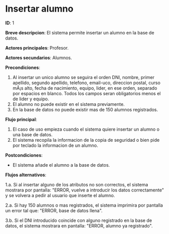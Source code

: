 ﻿# Insertar alumno
**ID**: 1

**Breve descripcion**: El sistema permite insertar un alumno en la base de datos.

**Actores principales**: Profesor.

**Actores secundarios**: Alumnos.

**Precondiciones**: 

1. Al insertar un unico alumno se seguira el orden DNI, nombre, primer apellido, segundo apellido, telefono, email-uco, direccion postal, curso mÃ¡s alto, fecha de nacimiento, equipo, lider, en ese orden, separado por espacios en blanco. Todos los campos seran obligatorios menos el de lider y equipo.
2. El alumno no puede existir en el sistema previamente.
3. En la base de datos no puede existir mas de 150 alumnos registrados.


**Flujo principal**:

1. El caso de uso empieza cuando el sistema quiere insertar un alumno o una base de datos.
2. El sistema recopila la informacion de la copia de seguridad o bien pide por teclado la informacion de un alumno.

**Postcondiciones**:

- El sistema añade el alumno a la base de datos.

**Flujos alternativos**:

1.a. Si al insertar alguno de los atributos no son correctos, el sistema mostrara por pantalla: "ERROR, vuelve a introducir los datos correctamente" y se volvera a pedir al usuario que inserte el alumno.

2.a. Si hay 150 alumnos o mas registrados, el sistema imprimira por pantalla un error tal que: "ERROR, base de datos llena".

3.b. Si el DNI introducido coincide con alguno registrado en la base de datos, el sistema mostrara en pantalla: "ERROR, alumno ya registrado". 
